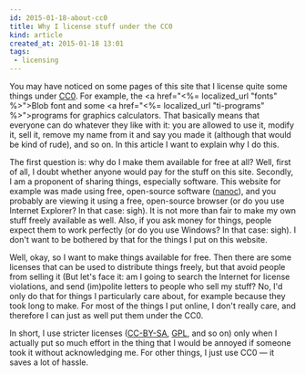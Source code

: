 ```yaml
---
id: 2015-01-18-about-cc0
title: Why I license stuff under the CC0
kind: article
created_at: 2015-01-18 13:01
tags:
 - licensing
---
```


You may have noticed on some pages of this site that I license quite some things under <a href="http://creativecommons.org/publicdomain/zero/1.0">CC0</a>. For example, the <a href="<%= localized_url "fonts" %>">Blob font</a> and some <a href="<%= localized_url "ti-programs" %>">programs for graphics calculators</a>. That basically means that everyone can do whatever they like with it: you are allowed to use it, modify it, sell it, remove my name from it and say you made it (although that would be kind of rude), and so on. In this article I want to explain why I do this.

<!-- more -->

The first question is: why do I make them available for free at all? Well, first of all, I doubt whether anyone would pay for the stuff on this site. Secondly, I am a proponent of sharing things, especially software. This website for example was made using free, open-source software (<a href="http://nanoc.ws">nanoc</a>), and you probably are viewing it using a free, open-source browser (or do you use Internet Explorer? In that case: sigh). It is not more than fair to make my own stuff freely available as well. Also, if you ask money for things, people expect them to work perfectly (or do you use Windows? In that case: sigh). I don't want to be bothered by that for the things I put on this website.

Well, okay, so I want to make things available for free. Then there are some licenses that can be used to distribute things freely, but that avoid people from selling it (But let's face it: am I going to search the Internet for license violations, and send (im)polite letters to people who sell my stuff? No, I'd only do that for things I particularly care about, for example because they took long to make. For most of the things I put online, I don't really care, and therefore I can just as well put them under the CC0.

In short, I use stricter licenses (<a href="http://creativecommons.org/licenses/by-sa/4.0/">CC-BY-SA</a>, <a href="http://www.gnu.org/licenses/gpl.html">GPL</a>, and so on) only when I actually put so much effort in the thing that I would be annoyed if someone took it without acknowledging me. For other things, I just use CC0 &mdash; it saves a lot of hassle.
